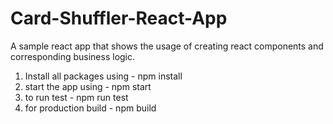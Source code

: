 # Card-Shuffler-React-App
A sample react app that shows the usage of creating react components and corresponding business logic.

1. Install all packages using - npm install
2. start the app using - npm start
3. to run test - npm run test
4. for production build - npm build
